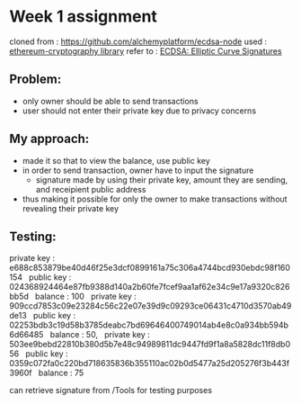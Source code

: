 # Week 1 assignment
cloned from : https://github.com/alchemyplatform/ecdsa-node
used : [ethereum-cryptography library](https://github.com/ethereum/js-ethereum-cryptography)
refer to : [ECDSA: Elliptic Curve Signatures](https://cryptobook.nakov.com/digital-signatures/ecdsa-sign-verify-messages)

## Problem:
* only owner should be able to send transactions
* user should not enter their private key due to privacy concerns

## My approach:
* made it so that to view the balance, use public key
* in order to send transaction, owner have to input the signature
  * signature made by using their private key, amount they are sending, and receipient public address
* thus making it possible for only the owner to make transactions without revealing their private key

## Testing:
private key : e688c853879be40d46f25e3dcf0899161a75c306a4744bcd930ebdc98f160154
&nbsp;
public key : 
024368924464e87fb9388d140a2b60fe7fcef9aa1af62e34c9e17a9320c826bb5d
&nbsp;
balance : 100
&nbsp;
private key : 909ccd7853c09e23284c56c22e07e39d9c09293ce06431c4710d3570ab49de13
&nbsp;
public key : 
02253bdb3c19d58b3785deabc7bd69646400749014ab4e8c0a934bb594b6d66485
&nbsp;
balance : 50,
&nbsp;
private key : 503ee9bebd22810b380d5b7e48c94989811dc9447fd9f1a8a5828dc11f8db056
&nbsp;
public key : 0359c072fa0c220bd718635836b355110ac02b0d5477a25d205276f3b443f3960f
&nbsp;
balance : 75 

can retrieve signature from /Tools for testing purposes
